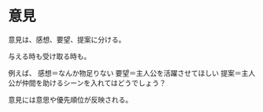 # 意見

意見は、感想、要望、提案に分ける。

与える時も受け取る時も。

例えば、
感想＝なんか物足りない
要望＝主人公を活躍させてほしい
提案＝主人公が仲間を助けるシーンを入れてはどうでしょう？

意見には意思や優先順位が反映される。
